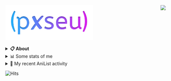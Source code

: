 <a href="https://discord.com/users/338718840873811979"><img align="right" src="https://lanyard-profile-readme.vercel.app/api/338718840873811979?bg=00000000" /></a>

<a href="https://pxseu.com/"><img src="./assets/logo.png" height="110" /></a>
<details>
  <summary><b>📋 About</b></summary>

  I make stuff. \
  Mostly with TypeScript. \
  You can probably find more on my website.

  [🌐 website](https://www.pxseu.com 'MY WEBSITEEEEEEEEEEEEEEEEE') \
  [📧 email](mailto:me@pxseu.com 'MY EMAILLLLLLLLLL')
</details>

<details>
  <summary>📊 Some stats of me</summary>
  
![My github stats!](https://github-readme-stats.vercel.app/api?username=pxseu&show_icons=true&custom_title=My%20Github%20Stats:&line_height=33&include_all_commits=true&bg_color=00000000&title_color=00CCAA&text_color=dddddd&hide_border=true&hide_title=true#gh-dark-mode-only) \
![My top langauges](https://github-readme-stats.vercel.app/api/top-langs?username=pxseu&show_icons=true&layout=compact&card_width=645&bg_color=00000000&title_color=00CCAA&text_color=dddddd&hide_border=true&hide_title=true#gh-dark-mode-only)
</details>

<details>
  <summary>🌸 My recent AniList activity</summary>
  
<!-- ANILIST_ACTIVITY:start -->

-   📖 Read chapter 244 of [Tokyo Revengers](https://anilist.co/manga/102988) (18:53, 02 March 2022)
-   📺 Watched episode 7 - 8 of [Attack on Titan Final Season Part 2](https://anilist.co/anime/131681) (18:45, 01 March 2022)
-   📖 Read chapter 242 - 243 of [Tokyo Revengers](https://anilist.co/manga/102988) (01:14, 26 February 2022)
-   📺 Watched episode 5 of [Bungo Stray Dogs 2](https://anilist.co/anime/21679) (01:55, 14 February 2022)
-   📺 Watched episode 6 of [Attack on Titan Final Season Part 2](https://anilist.co/anime/131681) (22:02, 13 February 2022)

<!-- ANILIST_ACTIVITY:end -->
</details>



![Hits](https://hits.link/hits?url=https://github.com/pxseu&label=views&bgRight=ff69b4)


